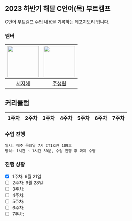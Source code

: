 ## 2023 하반기 해달 C언어(목) 부트캠프
C언어 부트캠프 수업 내용을 기록하는 레포지토리 입니다.

### 멤버
|<img src="https://github.com/swisdom784.png" width="100px"> | <img src="https://github.com/castleo7.png" width="100px"> |
|:---:|:---:|
| [서지혜](https://github.com/swisdom784) | [주성원](https://github.com/castleo7) |

## 커리큘럼
|1주차|2주차|3주차|4주차|5주차|6주차|7주차|
|:--:|:--:|:--:|:--:|:--:|:--:|:--:|

### 수업 진행
```
일시: 매주 목요일 7시 IT1호관 109호
방식: 1시간 ~ 1시간 30분, 수업 진행 후 과제 수행

```

### 진행 상황
- [x] 1주차: 9월 21일
- [ ] 2주차: 9월 28일 
- [ ] 3주차: 
- [ ] 4주차:
- [ ] 5주차:
- [ ] 6주차:
- [ ] 7주차:
